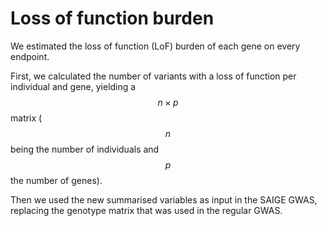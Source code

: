 # Loss of function burden

We estimated the loss of function \(LoF\) burden of each gene on every endpoint. 

First, we calculated the number of variants with a loss of function per individual and gene, yielding a $$n \times p$$ matrix \( $$n$$being the number of individuals and $$p $$ the number of genes\). 

Then we used the new summarised variables as input in the SAIGE GWAS, replacing the genotype matrix that was used in the regular GWAS. 

